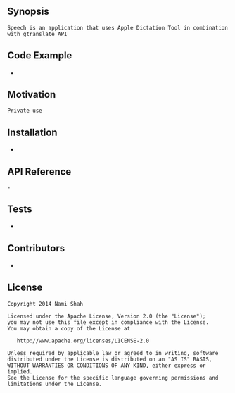 ## Synopsis

    Speech is an application that uses Apple Dictation Tool in combination with gtranslate API 

## Code Example

-

## Motivation

    Private use

## Installation

-

## API Reference

    -

## Tests

-

## Contributors

-

## License

    Copyright 2014 Nami Shah
    
    Licensed under the Apache License, Version 2.0 (the "License");
    you may not use this file except in compliance with the License.
    You may obtain a copy of the License at
    
       http://www.apache.org/licenses/LICENSE-2.0
    
    Unless required by applicable law or agreed to in writing, software
    distributed under the License is distributed on an "AS IS" BASIS,
    WITHOUT WARRANTIES OR CONDITIONS OF ANY KIND, either express or implied.
    See the License for the specific language governing permissions and
    limitations under the License.
